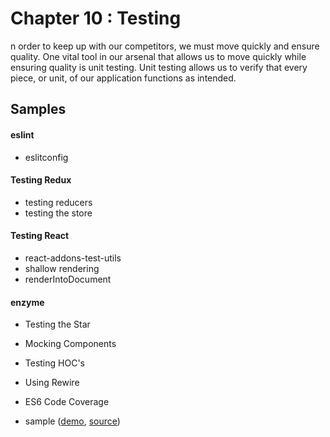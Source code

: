 Chapter 10 : Testing
==================
n order to keep up with our competitors, we must move quickly and ensure quality. One vital tool in our arsenal that 
allows us to move quickly while ensuring quality is unit testing. Unit testing allows us to verify that every piece, 
or unit, of our application functions as intended.

Samples
--------

#### eslint

* eslitconfig

#### Testing Redux

* testing reducers
* testing the store

#### Testing React

* react-addons-test-utils
* shallow rendering
* renderIntoDocument

#### enzyme

* Testing the Star
* Mocking Components
* Testing HOC's
* Using Rewire
* ES6 Code Coverage


* sample ([demo](https://rawgit.com/MoonHighway/learning-react/master/chapter-10/),
[source](https://github.com/MoonHighway/learning-react/blob/master/chapter-10/))
